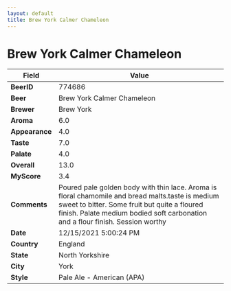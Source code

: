 ```yaml
---
layout: default
title: Brew York Calmer Chameleon
---
```


# Brew York Calmer Chameleon

| Field         | Value     |
|---------------|-----------|
| **BeerID** | 774686 |
| **Beer** | Brew York Calmer Chameleon |
| **Brewer** | Brew York |
| **Aroma** | 6.0 |
| **Appearance** | 4.0 |
| **Taste** | 7.0 |
| **Palate** | 4.0 |
| **Overall** | 13.0 |
| **MyScore** | 3.4 |
| **Comments** | Poured pale golden body with thin lace. Aroma is floral chamomile and bread malts.taste is medium sweet to bitter. Some fruit but quite a floured finish. Palate medium bodied soft carbonation and a flour finish. Session worthy |
| **Date** | 12/15/2021 5:00:24 PM |
| **Country** | England |
| **State** | North Yorkshire |
| **City** | York |
| **Style** | Pale Ale - American (APA) |
